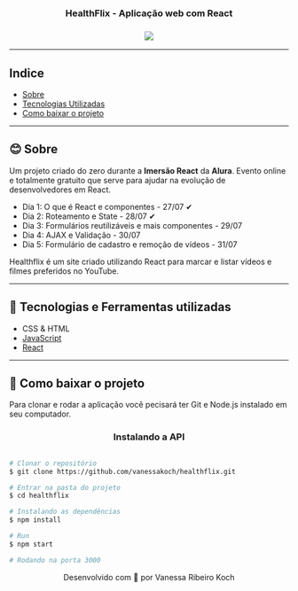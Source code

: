 <h3 align="center">HealthFlix - Aplicação web com React</h3>

<h3 align="center"> 
  <img src="https://pbs.twimg.com/media/EdyKA9rX0AAPmaS.png"> 
  </img>
</h3>


---

## Indice
  - [Sobre](#-sobre)
  - [Tecnologias Utilizadas](#-tecnologias-e-ferramentas-utilizadas)
  - [Como baixar o projeto](#-como-baixar-o-projeto)

---

## 😊 Sobre
Um projeto criado do zero durante a **Imersão React** da **Alura**. Evento online e totalmente gratuito que serve para ajudar na evolução de desenvolvedores em React.

* Dia 1: O que é React e componentes - 27/07 ✔
* Dia 2: Roteamento e State - 28/07 ✔
* Dia 3: Formulários reutilizáveis e mais componentes - 29/07 
* Dia 4: AJAX e Validação - 30/07  
* Dia 5: Formulário de cadastro e remoção de vídeos - 31/07  

Healthflix é um site criado utilizando React para marcar e listar vídeos e filmes preferidos no YouTube.

---

## 🚀 Tecnologias e Ferramentas utilizadas

- CSS & HTML
- [JavaScript](https://www.javascript.com/)
- [React](https://reactjs.org/)

  
---

## 📑 Como baixar o projeto

  Para clonar e rodar a aplicação você pecisará ter Git e Node.js instalado em seu computador.

<h3 align="center">Instalando a API</h3>

  ```bash 

  # Clonar o repositório
  $ git clone https://github.com/vanessakoch/healthflix.git

  # Entrar na pasta do projeto
  $ cd healthflix

  # Instalando as dependências
  $ npm install

  # Run
  $ npm start

  # Rodando na porta 3000

  ```

  <p align="center">
  Desenvolvido com 💜 por Vanessa Ribeiro Koch</p>
